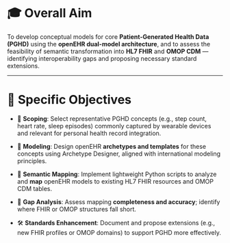 # 🎓 Overall Aim

To develop conceptual models for core **Patient-Generated Health Data (PGHD)** using the **openEHR dual-model architecture**, and to assess the feasibility of semantic transformation into **HL7 FHIR** and **OMOP CDM** — identifying interoperability gaps and proposing necessary standard extensions.

---

# 📌 Specific Objectives

- 🧭 **Scoping**: Select representative PGHD concepts (e.g., step count, heart rate, sleep episodes) commonly captured by wearable devices and relevant for personal health record integration.

- 🧩 **Modeling**: Design openEHR **archetypes and templates** for these concepts using Archetype Designer, aligned with international modeling principles.

- 🧬 **Semantic Mapping**: Implement lightweight Python scripts to analyze and **map** openEHR models to existing HL7 FHIR resources and OMOP CDM tables.

- 🧪 **Gap Analysis**: Assess mapping **completeness and accuracy**; identify where FHIR or OMOP structures fall short.

- 🛠️ **Standards Enhancement**: Document and propose extensions (e.g., new FHIR profiles or OMOP domains) to support PGHD more effectively.

